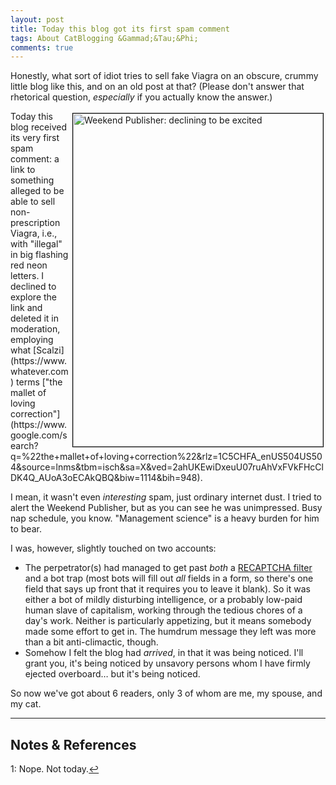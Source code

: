 ```yaml
---
layout: post
title: Today this blog got its first spam comment
tags: About CatBlogging &Gammad;&Tau;&Phi;
comments: true
---
```


Honestly, what sort of idiot tries to sell fake Viagra on an obscure, crummy little blog
like this, and on an old post at that?  (Please don't answer that rhetorical question,
_especially_ if you actually know the answer.)  

<img src="{{ site.baseurl }}/images/2021-01-25-spam-weekend-publisher-uninterested.jpg" width="400" height="533" alt="Weekend Publisher: declining to be excited" title="Weekend Publisher: declining to be excited" style="float: right; margin: 3px 3px 3px 3px; border: 1px solid #000000;"/>
Today this blog received its very first spam comment: a link to something alleged to be
able to sell non-prescription Viagra, i.e., with "illegal" in big flashing red neon
letters.  I declined to explore the link and deleted it in moderation, employing what 
[Scalzi](https://www.whatever.com) terms 
["the mallet of loving
correction"](https://www.google.com/search?q=%22the+mallet+of+loving+correction%22&rlz=1C5CHFA_enUS504US504&source=lnms&tbm=isch&sa=X&ved=2ahUKEwiDxeuU07ruAhVxFVkFHcClDK4Q_AUoA3oECAkQBQ&biw=1114&bih=948).  

I mean, it wasn't even _interesting_ spam, just ordinary internet dust.  I tried to alert
the Weekend Publisher, but as you can see he was unimpressed.  Busy nap schedule, you
know.  "Management science" is a heavy burden for him to bear.  

I was, however, slightly touched on two accounts:  
- The perpetrator(s) had managed to get past _both_ a 
  [RECAPTCHA filter](https://en.wikipedia.org/wiki/ReCAPTCHA) and a bot trap (most bots
  will fill out _all_ fields in a form, so there's one field that says up front that it
  requires you to leave it blank).  So it was either a bot of mildly disturbing
  intelligence, or a probably low-paid human slave of capitalism, working through the
  tedious chores of a day's work.  Neither is particularly appetizing, but it means
  somebody made some effort to get in.  The humdrum message they left was more than a bit
  anti-climactic, though.  
- Somehow I felt the blog had _arrived_, in that it was being noticed.  I'll grant you,
  it's being noticed by unsavory persons whom I have firmly ejected overboard&hellip; but
  it's being noticed.  

So now we've got about 6 readers, only 3 of whom are me, my spouse, and my cat.

---

## Notes &amp; References  
<!--
<sup id="fn1a">[[1]](#fn1)</sup>
<a id="fn1">1</a>: [↩](#fn1a)  
-->

<a id="fn1">1</a>: Nope.  Not today.[↩](#fn1a)  
